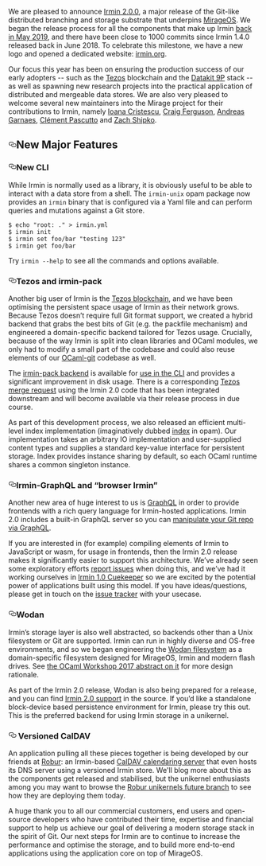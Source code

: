 <p>We are pleased to announce <a href="https://github.com/mirage/irmin/releases">Irmin
2.0.0</a>, a major release of the
Git-like distributed branching and storage substrate that underpins
<a href="https://mirage.io">MirageOS</a>.  We began the release process for all the
components that make up Irmin <a href="https://tarides.com/blog/2019-05-13-on-the-road-to-irmin-v2">back in May
2019</a>, and there
have been close to 1000 commits since Irmin 1.4.0 released back in June 2018. To
celebrate this milestone, we have a new logo and opened a dedicated website:
<a href="https://irmin.org">irmin.org</a>.</p>
<p>Our focus this year has been on ensuring the production success of our
early adopters -- such as the
<a href="https://gitlab.com/tezos/tezos/tree/master/src/lib_storage">Tezos</a> blockchain
and the <a href="https://github.com/moby/datakit">Datakit 9P</a>
stack -- as well as spawning new research projects into the practical
application of distributed and mergeable data stores.  We are also
very pleased to welcome several new maintainers into the Mirage
project for their contributions to Irmin, namely
<a href="https://github.com/icristescu">Ioana Cristescu</a>,
<a href="https://github.com/CraigFe">Craig Ferguson</a>,
<a href="https://github.com/andreas">Andreas Garnaes</a>,
<a href="https://github.com/pascutto">Clément Pascutto</a> and
<a href="https://github.com/zshipko">Zach Shipko</a>.</p>
<h2 id="new-major-features" style="position:relative;"><a href="#new-major-features" aria-label="new major features permalink" class="anchor before"><svg aria-hidden="true" focusable="false" height="16" version="1.1" viewBox="0 0 16 16" width="16"><path fill-rule="evenodd" d="M4 9h1v1H4c-1.5 0-3-1.69-3-3.5S2.55 3 4 3h4c1.45 0 3 1.69 3 3.5 0 1.41-.91 2.72-2 3.25V8.59c.58-.45 1-1.27 1-2.09C10 5.22 8.98 4 8 4H4c-.98 0-2 1.22-2 2.5S3 9 4 9zm9-3h-1v1h1c1 0 2 1.22 2 2.5S13.98 12 13 12H9c-.98 0-2-1.22-2-2.5 0-.83.42-1.64 1-2.09V6.25c-1.09.53-2 1.84-2 3.25C6 11.31 7.55 13 9 13h4c1.45 0 3-1.69 3-3.5S14.5 6 13 6z"></path></svg></a>New Major Features</h2>
<h3 id="new-cli" style="position:relative;"><a href="#new-cli" aria-label="new cli permalink" class="anchor before"><svg aria-hidden="true" focusable="false" height="16" version="1.1" viewBox="0 0 16 16" width="16"><path fill-rule="evenodd" d="M4 9h1v1H4c-1.5 0-3-1.69-3-3.5S2.55 3 4 3h4c1.45 0 3 1.69 3 3.5 0 1.41-.91 2.72-2 3.25V8.59c.58-.45 1-1.27 1-2.09C10 5.22 8.98 4 8 4H4c-.98 0-2 1.22-2 2.5S3 9 4 9zm9-3h-1v1h1c1 0 2 1.22 2 2.5S13.98 12 13 12H9c-.98 0-2-1.22-2-2.5 0-.83.42-1.64 1-2.09V6.25c-1.09.53-2 1.84-2 3.25C6 11.31 7.55 13 9 13h4c1.45 0 3-1.69 3-3.5S14.5 6 13 6z"></path></svg></a>New CLI</h3>
<p>While Irmin is normally used as a library, it is obviously useful to
be able to interact with a data store from a shell.  The <code>irmin-unix</code>
opam package now provides an <code>irmin</code> binary that is configured via a
Yaml file and can perform queries and mutations against a Git store.</p>
<div class="gatsby-highlight" data-language="shell"><pre class="language-shell"><code class="language-shell">$ <span class="token builtin class-name">echo</span> <span class="token string">"root: ."</span> <span class="token operator">></span> irmin.yml
$ irmin init
$ irmin <span class="token builtin class-name">set</span> foo/bar <span class="token string">"testing 123"</span>
$ irmin get foo/bar</code></pre></div>
<p>Try <code>irmin --help</code> to see all the commands and options available.</p>
<h3 id="tezos-and-irmin-pack" style="position:relative;"><a href="#tezos-and-irmin-pack" aria-label="tezos and irmin pack permalink" class="anchor before"><svg aria-hidden="true" focusable="false" height="16" version="1.1" viewBox="0 0 16 16" width="16"><path fill-rule="evenodd" d="M4 9h1v1H4c-1.5 0-3-1.69-3-3.5S2.55 3 4 3h4c1.45 0 3 1.69 3 3.5 0 1.41-.91 2.72-2 3.25V8.59c.58-.45 1-1.27 1-2.09C10 5.22 8.98 4 8 4H4c-.98 0-2 1.22-2 2.5S3 9 4 9zm9-3h-1v1h1c1 0 2 1.22 2 2.5S13.98 12 13 12H9c-.98 0-2-1.22-2-2.5 0-.83.42-1.64 1-2.09V6.25c-1.09.53-2 1.84-2 3.25C6 11.31 7.55 13 9 13h4c1.45 0 3-1.69 3-3.5S14.5 6 13 6z"></path></svg></a>Tezos and irmin-pack</h3>
<p>Another big user of Irmin is the <a href="https://tezos.com">Tezos blockchain</a>,
and we have been optimising the persistent space usage of Irmin as their
network grows.  Because Tezos doesn’t require full Git format support,
we created a hybrid backend that grabs the best bits of Git (e.g. the
packfile mechanism) and engineered a domain-specific backend tailored
for Tezos usage. Crucially, because of the way Irmin is split into
clean libraries and OCaml modules, we only had to modify a small part
of the codebase and could also reuse elements of our
<a href="https://github.com/mirage/ocaml-git">OCaml-git</a> codebase as well.</p>
<p>The <a href="https://github.com/mirage/irmin/pull/615">irmin-pack backend</a> is available
for <a href="https://github.com/mirage/irmin/pull/888">use in the CLI</a> and provides a
significant improvement in disk usage.  There is a corresponding <a href="https://gitlab.com/tezos/tezos/merge_requests/1268">Tezos merge
request</a> using the Irmin
2.0 code that has been integrated downstream and will become available via
their release process in due course.</p>
<p>As part of this development process, we also released an efficient multi-level
index implementation (imaginatively dubbed
<a href="https://github.com/mirage/index">index</a> in opam). Our implementation takes an
arbitrary IO implementation and user-supplied content types and supplies a
standard key-value interface for persistent storage. Index provides instance
sharing by default, so each OCaml runtime shares a common singleton instance.</p>
<h3 id="irmin-graphql-and-browser-irmin" style="position:relative;"><a href="#irmin-graphql-and-browser-irmin" aria-label="irmin graphql and browser irmin permalink" class="anchor before"><svg aria-hidden="true" focusable="false" height="16" version="1.1" viewBox="0 0 16 16" width="16"><path fill-rule="evenodd" d="M4 9h1v1H4c-1.5 0-3-1.69-3-3.5S2.55 3 4 3h4c1.45 0 3 1.69 3 3.5 0 1.41-.91 2.72-2 3.25V8.59c.58-.45 1-1.27 1-2.09C10 5.22 8.98 4 8 4H4c-.98 0-2 1.22-2 2.5S3 9 4 9zm9-3h-1v1h1c1 0 2 1.22 2 2.5S13.98 12 13 12H9c-.98 0-2-1.22-2-2.5 0-.83.42-1.64 1-2.09V6.25c-1.09.53-2 1.84-2 3.25C6 11.31 7.55 13 9 13h4c1.45 0 3-1.69 3-3.5S14.5 6 13 6z"></path></svg></a>Irmin-GraphQL and “browser Irmin”</h3>
<p>Another new area of huge interest to us is
<a href="https://graphql.org">GraphQL</a> in order to provide frontends with a rich
query language for Irmin-hosted applications.  Irmin 2.0 includes a
built-in GraphQL server so you can <a href="https://twitter.com/cuvius/status/1017136581755457539">manipulate your Git repo via
GraphQL</a>.</p>
<p>If you are interested in (for example) compiling elements of Irmin to
JavaScript or wasm, for usage in frontends, then the Irmin 2.0 release
makes it significantly easier to support this architecture.  We’ve
already seen some exploratory efforts <a href="https://github.com/mirage/irmin/issues/681">report issues</a>
when doing this, and we’ve had it working ourselves in <a href="http://roscidus.com/blog/blog/2015/04/28/cuekeeper-gitting-things-done-in-the-browser/">Irmin 1.0 Cuekeeper</a>
so we are excited by the potential power of applications built using
this model.  If you have ideas/questions, please get in touch on the
<a href="https://github.com/mirage/irmin/issues">issue tracker</a> with your
usecase.</p>
<h3 id="wodan" style="position:relative;"><a href="#wodan" aria-label="wodan permalink" class="anchor before"><svg aria-hidden="true" focusable="false" height="16" version="1.1" viewBox="0 0 16 16" width="16"><path fill-rule="evenodd" d="M4 9h1v1H4c-1.5 0-3-1.69-3-3.5S2.55 3 4 3h4c1.45 0 3 1.69 3 3.5 0 1.41-.91 2.72-2 3.25V8.59c.58-.45 1-1.27 1-2.09C10 5.22 8.98 4 8 4H4c-.98 0-2 1.22-2 2.5S3 9 4 9zm9-3h-1v1h1c1 0 2 1.22 2 2.5S13.98 12 13 12H9c-.98 0-2-1.22-2-2.5 0-.83.42-1.64 1-2.09V6.25c-1.09.53-2 1.84-2 3.25C6 11.31 7.55 13 9 13h4c1.45 0 3-1.69 3-3.5S14.5 6 13 6z"></path></svg></a>Wodan</h3>
<p>Irmin’s storage layer is also well abstracted, so backends other than
a Unix filesystem or Git are supported.  Irmin can run in highly
diverse and OS-free environments, and so we began engineering the
<a href="https://github.com/mirage/wodan">Wodan filesystem</a> as a
domain-specific filesystem designed for MirageOS, Irmin and modern
flash drives.  See <a href="https://g2p.github.io/research/wodan.pdf">the OCaml Workshop 2017 abstract on
it</a> for more design
rationale.</p>
<p>As part of the Irmin 2.0 release, Wodan is also being prepared for a
release, and you can find <a href="https://github.com/mirage/wodan/tree/master/src/wodan-irmin">Irmin 2.0
support</a>
in the source.  If you’d like a standalone block-device based
persistence environment for Irmin, please try this out.  This is the
preferred backend for using Irmin storage in a unikernel.</p>
<h3 id="versioned-caldav" style="position:relative;"><a href="#versioned-caldav" aria-label="versioned caldav permalink" class="anchor before"><svg aria-hidden="true" focusable="false" height="16" version="1.1" viewBox="0 0 16 16" width="16"><path fill-rule="evenodd" d="M4 9h1v1H4c-1.5 0-3-1.69-3-3.5S2.55 3 4 3h4c1.45 0 3 1.69 3 3.5 0 1.41-.91 2.72-2 3.25V8.59c.58-.45 1-1.27 1-2.09C10 5.22 8.98 4 8 4H4c-.98 0-2 1.22-2 2.5S3 9 4 9zm9-3h-1v1h1c1 0 2 1.22 2 2.5S13.98 12 13 12H9c-.98 0-2-1.22-2-2.5 0-.83.42-1.64 1-2.09V6.25c-1.09.53-2 1.84-2 3.25C6 11.31 7.55 13 9 13h4c1.45 0 3-1.69 3-3.5S14.5 6 13 6z"></path></svg></a> Versioned CalDAV</h3>
<p>An application pulling all these pieces together is being developed
by our friends at <a href="https://robur.io/About%20Us/Team">Robur</a>: an Irmin-based
<a href="https://github.com/roburio/caldav">CalDAV calendaring server</a>
that even hosts its DNS server using a versioned Irmin store.  We'll
blog more about this as the components get released and stabilised, but
the unikernel enthusiasts among you may want to browse the
<a href="https://github.com/roburio/unikernels/tree/future">Robur unikernels future branch</a>
to see how they are deploying them today.</p>
<p>A huge thank you to all our commercial customers, end users and open-source
developers who have contributed their time, expertise and
financial support to help us achieve our goal of delivering a modern
storage stack in the spirit of Git.  Our next steps for Irmin are to
continue to increase the performance and optimise the storage,
and to build more end-to-end applications using the application core
on top of MirageOS.</p>
